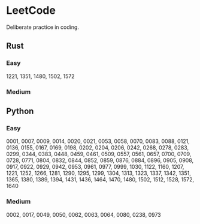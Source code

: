 # LeetCode
Deliberate practice in coding.
## Rust
### Easy
1221, 1351, 1480, 1502, 1572
### Medium

## Python
### Easy
0001, 0007, 0009, 0014, 0020, 0021, 0053, 0058, 0070, 0083, 0088, 0121, 0136, 0155, 0167, 0169, 0198, 0202, 0204, 0206, 0242, 0268, 0278, 0283, 0299, 0344, 0383, 0448, 0459, 0461, 0509, 0557, 0561, 0657, 0700, 0709, 0728, 0771, 0804, 0832, 0844, 0852, 0859, 0876, 0884, 0896, 0905, 0908, 0917, 0922, 0929, 0942, 0953, 0961, 0977, 0999, 1030, 1122, 1160, 1207, 1221, 1252, 1266, 1281, 1290, 1295, 1299, 1304, 1313, 1323, 1337, 1342, 1351, 1365, 1380, 1389, 1394, 1431, 1436, 1464, 1470, 1480, 1502, 1512, 1528, 1572, 1640
### Medium
0002, 0017, 0049, 0050, 0062, 0063, 0064, 0080, 0238, 0973
